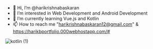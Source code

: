 - 👋 Hi, I’m @harikrishnabaskaran
- 👀 I’m interested in Web Development and Android Development
- 🌱 I’m currently learning Vue.js and Kotlin
- 📫 How to reach me "harikrishnabaskaran12@gmail.com" & https://harikbportfolio.000webhostapp.com/#

![kotlin (1)](https://github.com/harikrishnabaskaran/harikrishnabaskaran/assets/136921665/4e814c16-56da-4db3-974d-2b020a3c75b7)
